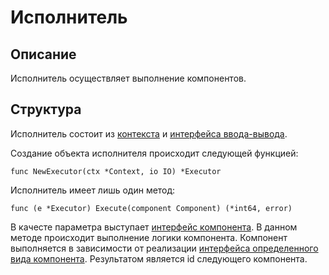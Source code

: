 # Исполнитель

## Описание

Исполнитель осуществляет выполнение компонентов.

## Структура

Исполнитель состоит из [контекста](./context.md) и [интерфейса ввода-вывода](./io.md).

Создание объекта исполнителя происходит следующей функцией:

```golang
func NewExecutor(ctx *Context, io IO) *Executor 
```

Исполнитель имеет лишь один метод:

```golang
func (e *Executor) Execute(component Component) (*int64, error)
```

В качесте параметра выступает [интерфейс компонента](./components/component.md#component-interface). 
В данном методе происходит выполнение логики компонента. Компонент выполняется в зависимости от реализации [интерфейса определенного вида компонента](./components/component.md#виды-компонентов).
Результатом является id следующего компонента.

